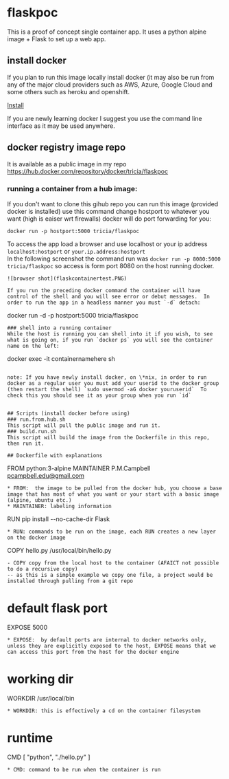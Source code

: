 # flaskpoc

This is a proof of concept single container app.  It uses a python alpine image + Flask to set up a web app.   
## install docker
If you plan to run this image locally install docker (it may also be run from any of the major cloud providers such as AWS, Azure, Google Cloud and some others such as heroku and openshift.

[Install](https://docs.docker.com/install/)  

If you are newly learning docker I suggest you use the command line interface as it may be used anywhere. 
## docker registry image repo

It is available as a public image in my repo https://hub.docker.com/repository/docker/tricia/flaskpoc
### running a container from a hub image:
If you don't want to clone this gihub repo you can run this image (provided docker is installed) use this command change hostport to whatever you want (high is eaiser wrt firewalls) docker will do port forwarding for you:
```
docker run -p hostport:5000 tricia/flaskpoc
```
To access the app load a browser and use localhost or your ip address `localhost:hostport` or `your.ip.address:hostport`   
In the following screenshot the command run was `docker run -p 8080:5000 tricia/flaskpoc` so access is form port 8080 on the host running docker.  
```
![browser shot](flaskcontainertest.PNG)

If you run the preceding docker command the container will have control of the shell and you will see error or debut messages.  In order to run the app in a headless manner you must `-d` detach:
```
docker run -d -p hostport:5000 tricia/flaskpoc
```
### shell into a running container
While the host is running you can shell into it if you wish, to see what is going on, if you run `docker ps` you will see the container name on the left: 
```
docker exec -it containernamehere sh
```

note: If you have newly install docker, on \*nix, in order to run docker as a regular user you must add your userid to the docker group (then restart the shell) `sudo usermod -aG docker youruserid`  To check this you should see it as your group when you run `id`


## Scripts (install docker before using)
### run.from.hub.sh
This script will pull the public image and run it. 
### build.run.sh
This script will build the image from the Dockerfile in this repo, then run it.

## Dockerfile with explanations 

```
FROM python:3-alpine
MAINTAINER P.M.Campbell pcampbell.edu@gmail.com
```
* FROM:  the image to be pulled from the docker hub, you choose a base image that has most of what you want or your start with a basic image (alpine, ubuntu etc.)
* MAINTAINER: labeling information
```
RUN pip install --no-cache-dir Flask
```
* RUN: commands to be run on the image, each RUN creates a new layer on the docker image
```
COPY hello.py /usr/local/bin/hello.py 
```
- COPY copy from the local host to the container (AFAICT not possible to do a recursive copy)
-- as this is a simple example we copy one file, a project would be installed through pulling from a git repo

```
# default flask port
EXPOSE 5000
```
* EXPOSE:  by default ports are internal to docker networks only, unless they are explicitly exposed to the host, EXPOSE means that we can access this port from the host for the docker engine 

```
# working dir
WORKDIR /usr/local/bin
```
* WORKDIR: this is effectively a cd on the container filesystem
```
# runtime
CMD [ "python", "./hello.py" ] 
```
* CMD: command to be run when the container is run
